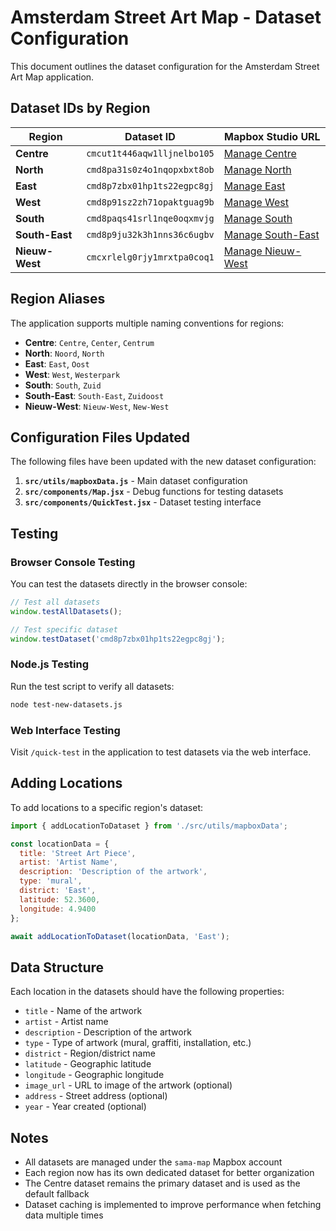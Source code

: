 # Amsterdam Street Art Map - Dataset Configuration

This document outlines the dataset configuration for the Amsterdam Street Art Map application.

## Dataset IDs by Region

| Region | Dataset ID | Mapbox Studio URL |
|--------|------------|-------------------|
| **Centre** | `cmcut1t446aqw1lljnelbo105` | [Manage Centre](https://studio.mapbox.com/datasets/cmcut1t446aqw1lljnelbo105) |
| **North** | `cmd8pa31s0z4o1nqopxbxt8ob` | [Manage North](https://studio.mapbox.com/datasets/cmd8pa31s0z4o1nqopxbxt8ob) |
| **East** | `cmd8p7zbx01hp1ts22egpc8gj` | [Manage East](https://studio.mapbox.com/datasets/cmd8p7zbx01hp1ts22egpc8gj) |
| **West** | `cmd8p91sz2zh71opaktguag9b` | [Manage West](https://studio.mapbox.com/datasets/cmd8p91sz2zh71opaktguag9b) |
| **South** | `cmd8paqs41srl1nqe0oqxmvjg` | [Manage South](https://studio.mapbox.com/datasets/cmd8paqs41srl1nqe0oqxmvjg) |
| **South-East** | `cmd8p9ju32k3h1nns36c6ugbv` | [Manage South-East](https://studio.mapbox.com/datasets/cmd8p9ju32k3h1nns36c6ugbv) |
| **Nieuw-West** | `cmcxrlelg0rjy1mrxtpa0coq1` | [Manage Nieuw-West](https://studio.mapbox.com/datasets/cmcxrlelg0rjy1mrxtpa0coq1) |

## Region Aliases

The application supports multiple naming conventions for regions:

- **Centre**: `Centre`, `Center`, `Centrum`
- **North**: `Noord`, `North`
- **East**: `East`, `Oost`
- **West**: `West`, `Westerpark`
- **South**: `South`, `Zuid`
- **South-East**: `South-East`, `Zuidoost`
- **Nieuw-West**: `Nieuw-West`, `New-West`

## Configuration Files Updated

The following files have been updated with the new dataset configuration:

1. **`src/utils/mapboxData.js`** - Main dataset configuration
2. **`src/components/Map.jsx`** - Debug functions for testing datasets
3. **`src/components/QuickTest.jsx`** - Dataset testing interface

## Testing

### Browser Console Testing

You can test the datasets directly in the browser console:

```javascript
// Test all datasets
window.testAllDatasets();

// Test specific dataset
window.testDataset('cmd8p7zbx01hp1ts22egpc8gj');
```

### Node.js Testing

Run the test script to verify all datasets:

```bash
node test-new-datasets.js
```

### Web Interface Testing

Visit `/quick-test` in the application to test datasets via the web interface.

## Adding Locations

To add locations to a specific region's dataset:

```javascript
import { addLocationToDataset } from './src/utils/mapboxData';

const locationData = {
  title: 'Street Art Piece',
  artist: 'Artist Name',
  description: 'Description of the artwork',
  type: 'mural',
  district: 'East',
  latitude: 52.3600,
  longitude: 4.9400
};

await addLocationToDataset(locationData, 'East');
```

## Data Structure

Each location in the datasets should have the following properties:

- `title` - Name of the artwork
- `artist` - Artist name
- `description` - Description of the artwork
- `type` - Type of artwork (mural, graffiti, installation, etc.)
- `district` - Region/district name
- `latitude` - Geographic latitude
- `longitude` - Geographic longitude
- `image_url` - URL to image of the artwork (optional)
- `address` - Street address (optional)
- `year` - Year created (optional)

## Notes

- All datasets are managed under the `sama-map` Mapbox account
- Each region now has its own dedicated dataset for better organization
- The Centre dataset remains the primary dataset and is used as the default fallback
- Dataset caching is implemented to improve performance when fetching data multiple times 